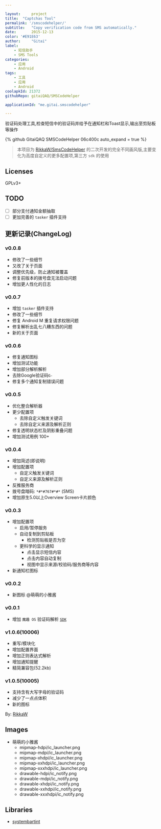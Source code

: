 ```yaml
---

layout:     project
title:	"Captchas Tool"
permalink: '/smscodehelper/'
subtitle:   "Copy verification code from SMS automatically."
date:       2015-12-13
color: '#E91E63'
author:     "Gitai"
label:
    - 短信助手
    - SMS Tools
categories:
    - 应用
    - Android
tags:
    - 工具
    - 应用
    - Android
coolapkId: 21372
githubRepo: gitaiQAQ/SMSCodeHelper

applicationId: "me.gitai.smscodehelper"

---
```


验证码处理工具,检查短信中的验证码并给予在通知栏和Toast显示,输出至剪贴板等操作


{% github GitaiQAQ SMSCodeHelper  06c400c auto_expand = true %}

<!--more-->

> 本项目为 [RikkaW/SmsCodeHelper](https://github.com/RikkaW/SmsCodeHelper) 的二次开发的完全不同画风版,主要变化为高度自定义的更多配置项,第三方 `sdk` 的使用

## Licenses

GPLv3+

## TODO
- [ ] 部分支付通知金额抽取
- [ ] 更加完善的 `tasker` 插件支持

## 更新记录(ChangeLog)

### v0.0.8
* 修改了一些细节
* 又改了关于页面
* 调整优先级，防止通知被覆盖
* 修复前版本的拨号盘无法启动问题
* 增加更人性化的日志

### v0.0.7
* 增加 `tasker` 插件支持
* 修改了一些细节
* 修复 Android M 重复请求权限问题
* 修复解析出乱七八糟东西的问题
* 新的关于页面

### v0.0.6
* 修复通知图标
* 增加测试功能
* 增加部分解析解析
* 去除Google验证码`G-`
* 修复多个通知复制错误问题

### v0.0.5
* 优化整合解析器
* 更少配置项
	- 去除自定义触发关键词
	- 去除自定义来源及解析正则
* 修复透明状态栏及阴影重叠问题
* 增加测试用例 100+

### v0.0.4
* 增加简述(即说明)
* 增加配置项
	- 自定义触发关键词
	- 自定义来源及解析正则
* 反推服务商
* 拨号盘暗码: `*#*#767#*#*`  (SMS)
* 增加原生5.0以上Overview Screen卡片颜色

### v0.0.3
* 增加配置项
	- 启用/暂停服务
	- 自动复制到剪贴板
		* 检测剪贴板是否为空
	- 更科学的显示通知
		* 点击显示短信内容
		* 点击内容自动复制
		* 视图中显示来源/校验码/服务商等内容
* 新通知栏图标

### v0.0.2

* 新图标 @萌萌的小雅酱

### v0.0.1

* 增加 `魔趣 OS` 验证码解析 [`SDK`](http://opengrok.mokeedev.com/mkl-mr1/xref/external/mokee/MoKeeSDKs/libMoKeeCloud/libMoKeeCloud.jar)

### v1.0.6(10006)

* 重写/模块化
* 增加配置界面
* 增加正则表达式解析
* 增加通知提醒
* 精简兼容包(52.2kb)

### v1.0.5(10005)

* 支持含有大写字母的验证码
* 减少了一点点体积
* 新的图标

By:  [RikkaW](https://github.com/RikkaW)

## Images

- 萌萌的小雅酱
	+ mipmap-hdpi/ic_launcher.png
	+ mipmap-mdpi/ic_launcher.png
	+ mipmap-xhdpi/ic_launcher.png
	+ mipmap-xxhdpi/ic_launcher.png
	+ mipmap-xxxhdpi/ic_launcher.png
	+ drawable-hdpi/ic_notify.png
	+ drawable-mdpi/ic_notify.png
	+ drawable-xhdpi/ic_notify.png
	+ drawable-xxhdpi/ic_notify.png
	+ drawable-xxxhdpi/ic_notify.png

## Libraries

- [systembartint](https://github.com/jgilfelt/SystemBarTint)